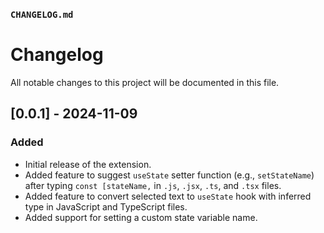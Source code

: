### `CHANGELOG.md`

# Changelog

All notable changes to this project will be documented in this file.

## [0.0.1] - 2024-11-09

### Added

- Initial release of the extension.
- Added feature to suggest `useState` setter function (e.g., `setStateName`) after typing `const [stateName,` in `.js`, `.jsx`, `.ts`, and `.tsx` files.
- Added feature to convert selected text to `useState` hook with inferred type in JavaScript and TypeScript files.
- Added support for setting a custom state variable name.
